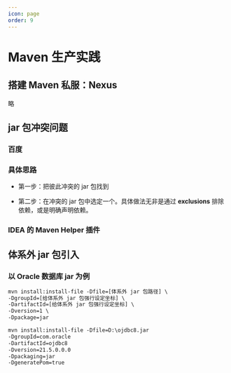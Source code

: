 ```yaml
---
icon: page
order: 9
---
```

# Maven 生产实践

## 搭建 Maven 私服：Nexus

略

## jar 包冲突问题

### 百度

### 具体思路

- 第一步：把彼此冲突的 jar 包找到

- 第二步：在冲突的 jar 包中选定一个。具体做法无非是通过 **exclusions** 排除依赖，或是明确声明依赖。

### IDEA 的 Maven Helper 插件

## 体系外 jar 包引入

### 以 Oracle 数据库 jar 为例

```xml
mvn install:install-file -Dfile=[体系外 jar 包路径] \
-DgroupId=[给体系外 jar 包强行设定坐标] \
-DartifactId=[给体系外 jar 包强行设定坐标] \
-Dversion=1 \
-Dpackage=jar
```

```xml
mvn install:install-file -Dfile=D:\ojdbc8.jar 
-DgroupId=com.oracle 
-DartifactId=ojdbc8 
-Dversion=21.5.0.0.0 
-Dpackaging=jar 
-DgeneratePom=true 
```

